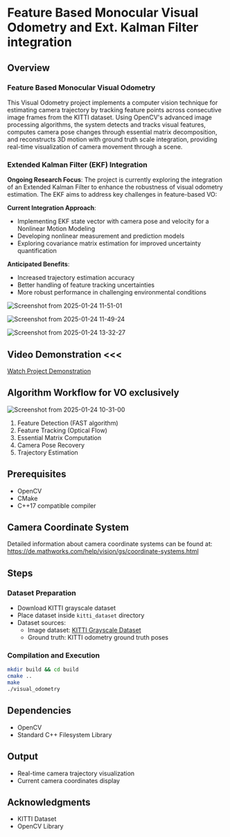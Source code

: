 # Feature Based Monocular Visual Odometry and Ext. Kalman Filter integration

## Overview

### Feature Based Monocular Visual Odometry

This Visual Odometry project implements a computer vision technique for estimating camera trajectory by tracking feature points across consecutive image frames from the KITTI dataset. Using OpenCV's advanced image processing algorithms, the system detects and tracks visual features, computes camera pose changes through essential matrix decomposition, and reconstructs 3D motion with ground truth scale integration, providing real-time visualization of camera movement through a scene.

### Extended Kalman Filter (EKF) Integration

**Ongoing Research Focus**: The project is currently exploring the integration of an Extended Kalman Filter to enhance the robustness of visual odometry estimation. The EKF aims to address key challenges in feature-based VO:

**Current Integration Approach**:
- Implementing EKF state vector with camera pose and velocity for a Nonlinear Motion Modeling
- Developing nonlinear measurement and prediction models
- Exploring covariance matrix estimation for improved uncertainty quantification

**Anticipated Benefits**:
- Increased trajectory estimation accuracy
- Better handling of feature tracking uncertainties
- More robust performance in challenging environmental conditions

![Screenshot from 2025-01-24 11-51-01](https://github.com/user-attachments/assets/43821acc-a6ff-48c7-abba-1674fd124742)

![Screenshot from 2025-01-24 11-49-24](https://github.com/user-attachments/assets/8000836d-f17a-4002-8a6e-0878fb28952d)

![Screenshot from 2025-01-24 13-32-27](https://github.com/user-attachments/assets/2a44d6b0-7eba-47ef-892e-2406f0bb12dd)


## Video Demonstration <<<
[Watch Project Demonstration](https://drive.google.com/file/d/17V9M7m_ldSC8W2JBr6J97VvN86amLDRw/view?usp=sharing)

## Algorithm Workflow for VO exclusively

![Screenshot from 2025-01-24 10-31-00](https://github.com/user-attachments/assets/65931d54-9c5b-40e2-8b75-5452f4af04d4)


1. Feature Detection (FAST algorithm)
2. Feature Tracking (Optical Flow)
3. Essential Matrix Computation
4. Camera Pose Recovery
5. Trajectory Estimation

## Prerequisites
- OpenCV
- CMake
- C++17 compatible compiler

## Camera Coordinate System
Detailed information about camera coordinate systems can be found at:
https://de.mathworks.com/help/vision/gs/coordinate-systems.html

## Steps

### Dataset Preparation
- Download KITTI grayscale dataset
- Place dataset inside `kitti_dataset` directory
- Dataset sources:
  - Image dataset: [KITTI Grayscale Dataset](https://www.cvlibs.net/datasets/kitti/eval_odometry.php)
  - Ground truth: KITTI odometry ground truth poses

### Compilation and Execution
```bash
mkdir build && cd build
cmake ..
make
./visual_odometry
```

## Dependencies
- OpenCV
- Standard C++ Filesystem Library

## Output
- Real-time camera trajectory visualization
- Current camera coordinates display

## Acknowledgments
- KITTI Dataset
- OpenCV Library
